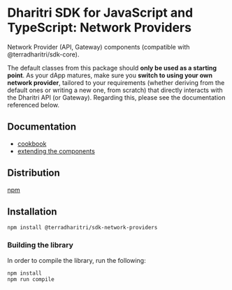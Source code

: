 # Dharitri SDK for JavaScript and TypeScript: Network Providers

Network Provider (API, Gateway) components (compatible with @terradharitri/sdk-core).

The default classes from this package should **only be used as a starting point**. As your dApp matures, make sure you **switch to using your own network provider**, tailored to your requirements (whether deriving from the default ones or writing a new one, from scratch) that directly interacts with the Dharitri API (or Gateway). Regarding this, please see the documentation referenced below.

## Documentation

 - [cookbook](https://docs.dharitri.org/sdk-and-tools/sdk-js/sdk-js-cookbook-versions)
 - [extending the components](https://docs.dharitri.org/sdk-and-tools/sdk-js/extending-sdk-js)

## Distribution

[npm](https://www.npmjs.com/package/@terradharitri/sdk-network-providers)

## Installation

```
npm install @terradharitri/sdk-network-providers
```

### Building the library

In order to compile the library, run the following:

```
npm install
npm run compile
```

